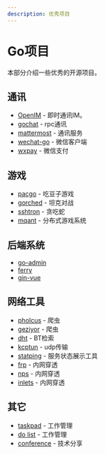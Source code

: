 ```yaml
---
description: 优秀项目
---
```


# Go项目

本部分介绍一些优秀的开源项目。

## 通讯

* [OpenIM](https://github.com/OpenIMSDK/Open-IM-Server) - 即时通讯IM。
* [gochat](https://github.com/LockGit/gochat.git) - rpc通讯
* [mattermost](https://github.com/mattermost/mattermost-server) - 通讯服务
* [wechat-go](https://github.com/songtianyi/wechat-go) - 微信客户端
* [wxpay](https://github.com/objcoding/wxpay) - 微信支付

## 游戏

* [pacgo](https://github.com/danicat/pacgo) - 吃豆子游戏
* [gorched](https://github.com/zladovan/gorched) - 坦克对战
* [sshtron](https://github.com/zachlatta/sshtron) - 贪吃蛇
* [mqant](https://github.com/liangdas/mqant) - 分布式游戏系统

## 后端系统

* [go-admin](https://github.com/go-admin-team/go-admin)
* [ferry](https://github.com/lanyulei/ferry)
* [gin-vue](https://github.com/flipped-aurora/gin-vue-admin)

## 网络工具

* [pholcus](https://github.com/henrylee2cn/pholcus) - 爬虫
* [geziyor](https://github.com/geziyor/geziyor) - 爬虫
* [dht](https://github.com/shiyanhui/dht) - BT检索
* [kcptun](https://github.com/xtaci/kcptun) - udp传输
* [statping](https://github.com/statping/statping) - 服务状态展示工具
* [frp](https://github.com/fatedier/frp) - 内网穿透
* [nps](https://github.com/ehang-io/nps) - 内网穿透
* [inlets](https://github.com/inlets/inlets) - 内网穿透

## 其它

* [taskpad](https://github.com/madhanganesh/taskpad) - 工作管理
* [do list](https://github.com/schadokar/go-to-do-app/) - 工作管理
* [conference](https://github.com/gopherchina/conference) - 技术分享
